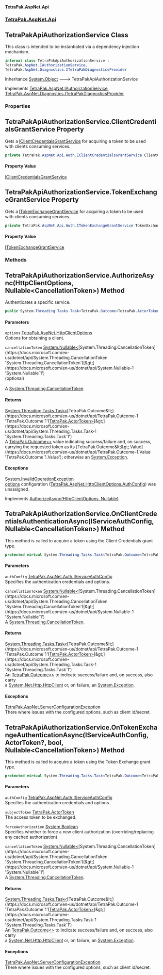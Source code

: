 #### [TetraPak.AspNet.Api](index.md 'index')
### [TetraPak.AspNet.Api](TetraPak_AspNet_Api.md 'TetraPak.AspNet.Api')
## TetraPakApiAuthorizationService Class
This class is intended to be instantiated via a dependency injection mechanism.   
```csharp
internal class TetraPakApiAuthorizationService :
TetraPak.AspNet.IAuthorizationService,
TetraPak.AspNet.Diagnostics.ITetraPakDiagnosticsProvider
```

Inheritance [System.Object](https://docs.microsoft.com/en-us/dotnet/api/System.Object 'System.Object') &#129106; TetraPakApiAuthorizationService  

Implements [TetraPak.AspNet.IAuthorizationService](https://docs.microsoft.com/en-us/dotnet/api/TetraPak.AspNet.IAuthorizationService 'TetraPak.AspNet.IAuthorizationService'), [TetraPak.AspNet.Diagnostics.ITetraPakDiagnosticsProvider](https://docs.microsoft.com/en-us/dotnet/api/TetraPak.AspNet.Diagnostics.ITetraPakDiagnosticsProvider 'TetraPak.AspNet.Diagnostics.ITetraPakDiagnosticsProvider')  
### Properties
<a name='TetraPak_AspNet_Api_TetraPakApiAuthorizationService_ClientCredentialsGrantService'></a>
## TetraPakApiAuthorizationService.ClientCredentialsGrantService Property
Gets a [IClientCredentialsGrantService](TetraPak_AspNet_Api_Auth_IClientCredentialsGrantService.md 'TetraPak.AspNet.Api.Auth.IClientCredentialsGrantService') for acquiring a token to be used  
with clients consuming services.  
```csharp
private TetraPak.AspNet.Api.Auth.IClientCredentialsGrantService ClientCredentialsGrantService { get; }
```
#### Property Value
[IClientCredentialsGrantService](TetraPak_AspNet_Api_Auth_IClientCredentialsGrantService.md 'TetraPak.AspNet.Api.Auth.IClientCredentialsGrantService')
  
<a name='TetraPak_AspNet_Api_TetraPakApiAuthorizationService_TokenExchangeGrantService'></a>
## TetraPakApiAuthorizationService.TokenExchangeGrantService Property
Gets a [ITokenExchangeGrantService](TetraPak_AspNet_Api_Auth_ITokenExchangeGrantService.md 'TetraPak.AspNet.Api.Auth.ITokenExchangeGrantService') for acquiring a token to be used  
with clients consuming services.    
```csharp
private TetraPak.AspNet.Api.Auth.ITokenExchangeGrantService TokenExchangeGrantService { get; }
```
#### Property Value
[ITokenExchangeGrantService](TetraPak_AspNet_Api_Auth_ITokenExchangeGrantService.md 'TetraPak.AspNet.Api.Auth.ITokenExchangeGrantService')
  
### Methods
<a name='TetraPak_AspNet_Api_TetraPakApiAuthorizationService_AuthorizeAsync(TetraPak_AspNet_HttpClientOptions_System_Nullable_System_Threading_CancellationToken_)'></a>
## TetraPakApiAuthorizationService.AuthorizeAsync(HttpClientOptions, Nullable&lt;CancellationToken&gt;) Method
Authenticates a specific service.   
```csharp
public System.Threading.Tasks.Task<TetraPak.Outcome<TetraPak.ActorToken>> AuthorizeAsync(TetraPak.AspNet.HttpClientOptions options, System.Nullable<System.Threading.CancellationToken> cancellationToken=null);
```
#### Parameters
<a name='TetraPak_AspNet_Api_TetraPakApiAuthorizationService_AuthorizeAsync(TetraPak_AspNet_HttpClientOptions_System_Nullable_System_Threading_CancellationToken_)_options'></a>
`options` [TetraPak.AspNet.HttpClientOptions](https://docs.microsoft.com/en-us/dotnet/api/TetraPak.AspNet.HttpClientOptions 'TetraPak.AspNet.HttpClientOptions')  
Options for obtaining a client.  
  
<a name='TetraPak_AspNet_Api_TetraPakApiAuthorizationService_AuthorizeAsync(TetraPak_AspNet_HttpClientOptions_System_Nullable_System_Threading_CancellationToken_)_cancellationToken'></a>
`cancellationToken` [System.Nullable&lt;](https://docs.microsoft.com/en-us/dotnet/api/System.Nullable-1 'System.Nullable`1')[System.Threading.CancellationToken](https://docs.microsoft.com/en-us/dotnet/api/System.Threading.CancellationToken 'System.Threading.CancellationToken')[&gt;](https://docs.microsoft.com/en-us/dotnet/api/System.Nullable-1 'System.Nullable`1')  
(optional)<br/>  
A [System.Threading.CancellationToken](https://docs.microsoft.com/en-us/dotnet/api/System.Threading.CancellationToken 'System.Threading.CancellationToken')
  
#### Returns
[System.Threading.Tasks.Task&lt;](https://docs.microsoft.com/en-us/dotnet/api/System.Threading.Tasks.Task-1 'System.Threading.Tasks.Task`1')[TetraPak.Outcome&lt;](https://docs.microsoft.com/en-us/dotnet/api/TetraPak.Outcome-1 'TetraPak.Outcome`1')[TetraPak.ActorToken](https://docs.microsoft.com/en-us/dotnet/api/TetraPak.ActorToken 'TetraPak.ActorToken')[&gt;](https://docs.microsoft.com/en-us/dotnet/api/TetraPak.Outcome-1 'TetraPak.Outcome`1')[&gt;](https://docs.microsoft.com/en-us/dotnet/api/System.Threading.Tasks.Task-1 'System.Threading.Tasks.Task`1')  
A [TetraPak.Outcome&lt;&gt;](https://docs.microsoft.com/en-us/dotnet/api/TetraPak.Outcome-1 'TetraPak.Outcome`1') value indicating success/failure and, on success, carrying  
the requested token as its [TetraPak.Outcome&lt;&gt;.Value](https://docs.microsoft.com/en-us/dotnet/api/TetraPak.Outcome-1.Value 'TetraPak.Outcome`1.Value'); otherwise an [System.Exception](https://docs.microsoft.com/en-us/dotnet/api/System.Exception 'System.Exception').  
#### Exceptions
[System.InvalidOperationException](https://docs.microsoft.com/en-us/dotnet/api/System.InvalidOperationException 'System.InvalidOperationException')  
[options](TetraPak_AspNet_Api_TetraPakApiAuthorizationService.md#TetraPak_AspNet_Api_TetraPakApiAuthorizationService_AuthorizeAsync(TetraPak_AspNet_HttpClientOptions_System_Nullable_System_Threading_CancellationToken_)_options 'TetraPak.AspNet.Api.TetraPakApiAuthorizationService.AuthorizeAsync(TetraPak.AspNet.HttpClientOptions, System.Nullable&lt;System.Threading.CancellationToken&gt;).options') configuration ([TetraPak.AspNet.HttpClientOptions.AuthConfig](https://docs.microsoft.com/en-us/dotnet/api/TetraPak.AspNet.HttpClientOptions.AuthConfig 'TetraPak.AspNet.HttpClientOptions.AuthConfig')) was unassigned.  
            

Implements [AuthorizeAsync(HttpClientOptions, Nullable<CancellationToken>)](https://docs.microsoft.com/en-us/dotnet/api/TetraPak.AspNet.IAuthorizationService.AuthorizeAsync#TetraPak_AspNet_IAuthorizationService_AuthorizeAsync_TetraPak_AspNet_HttpClientOptions,System_Nullable{System_Threading_CancellationToken}_ 'TetraPak.AspNet.IAuthorizationService.AuthorizeAsync(TetraPak.AspNet.HttpClientOptions,System.Nullable{System.Threading.CancellationToken})')  
  
<a name='TetraPak_AspNet_Api_TetraPakApiAuthorizationService_OnClientCredentialsAuthenticationAsync(TetraPak_AspNet_Auth_IServiceAuthConfig_System_Nullable_System_Threading_CancellationToken_)'></a>
## TetraPakApiAuthorizationService.OnClientCredentialsAuthenticationAsync(IServiceAuthConfig, Nullable&lt;CancellationToken&gt;) Method
This method is called to acquire a token using the Client Credentials grant type.   
```csharp
protected virtual System.Threading.Tasks.Task<TetraPak.Outcome<TetraPak.ActorToken>> OnClientCredentialsAuthenticationAsync(TetraPak.AspNet.Auth.IServiceAuthConfig authConfig, System.Nullable<System.Threading.CancellationToken> cancellationToken);
```
#### Parameters
<a name='TetraPak_AspNet_Api_TetraPakApiAuthorizationService_OnClientCredentialsAuthenticationAsync(TetraPak_AspNet_Auth_IServiceAuthConfig_System_Nullable_System_Threading_CancellationToken_)_authConfig'></a>
`authConfig` [TetraPak.AspNet.Auth.IServiceAuthConfig](https://docs.microsoft.com/en-us/dotnet/api/TetraPak.AspNet.Auth.IServiceAuthConfig 'TetraPak.AspNet.Auth.IServiceAuthConfig')  
Specifies the authentication credentials and options.  
  
<a name='TetraPak_AspNet_Api_TetraPakApiAuthorizationService_OnClientCredentialsAuthenticationAsync(TetraPak_AspNet_Auth_IServiceAuthConfig_System_Nullable_System_Threading_CancellationToken_)_cancellationToken'></a>
`cancellationToken` [System.Nullable&lt;](https://docs.microsoft.com/en-us/dotnet/api/System.Nullable-1 'System.Nullable`1')[System.Threading.CancellationToken](https://docs.microsoft.com/en-us/dotnet/api/System.Threading.CancellationToken 'System.Threading.CancellationToken')[&gt;](https://docs.microsoft.com/en-us/dotnet/api/System.Nullable-1 'System.Nullable`1')  
A [System.Threading.CancellationToken](https://docs.microsoft.com/en-us/dotnet/api/System.Threading.CancellationToken 'System.Threading.CancellationToken').  
  
#### Returns
[System.Threading.Tasks.Task&lt;](https://docs.microsoft.com/en-us/dotnet/api/System.Threading.Tasks.Task-1 'System.Threading.Tasks.Task`1')[TetraPak.Outcome&lt;](https://docs.microsoft.com/en-us/dotnet/api/TetraPak.Outcome-1 'TetraPak.Outcome`1')[TetraPak.ActorToken](https://docs.microsoft.com/en-us/dotnet/api/TetraPak.ActorToken 'TetraPak.ActorToken')[&gt;](https://docs.microsoft.com/en-us/dotnet/api/TetraPak.Outcome-1 'TetraPak.Outcome`1')[&gt;](https://docs.microsoft.com/en-us/dotnet/api/System.Threading.Tasks.Task-1 'System.Threading.Tasks.Task`1')  
An [TetraPak.Outcome&lt;&gt;](https://docs.microsoft.com/en-us/dotnet/api/TetraPak.Outcome-1 'TetraPak.Outcome`1') to indicate success/failure and, on success, also carry  
a [System.Net.Http.HttpClient](https://docs.microsoft.com/en-us/dotnet/api/System.Net.Http.HttpClient 'System.Net.Http.HttpClient') or, on failure, an [System.Exception](https://docs.microsoft.com/en-us/dotnet/api/System.Exception 'System.Exception').  
#### Exceptions
[TetraPak.AspNet.ServerConfigurationException](https://docs.microsoft.com/en-us/dotnet/api/TetraPak.AspNet.ServerConfigurationException 'TetraPak.AspNet.ServerConfigurationException')  
There where issues with the configured options, such as client id/secret.  
  
<a name='TetraPak_AspNet_Api_TetraPakApiAuthorizationService_OnTokenExchangeAuthenticationAsync(TetraPak_AspNet_Auth_IServiceAuthConfig_TetraPak_ActorToken__bool_System_Nullable_System_Threading_CancellationToken_)'></a>
## TetraPakApiAuthorizationService.OnTokenExchangeAuthenticationAsync(IServiceAuthConfig, ActorToken?, bool, Nullable&lt;CancellationToken&gt;) Method
This method is called to acquire a token using the Token Exchange grant type.   
```csharp
protected virtual System.Threading.Tasks.Task<TetraPak.Outcome<TetraPak.ActorToken>> OnTokenExchangeAuthenticationAsync(TetraPak.AspNet.Auth.IServiceAuthConfig authConfig, TetraPak.ActorToken? subjectToken, bool forceAuthorization, System.Nullable<System.Threading.CancellationToken> cancellationToken);
```
#### Parameters
<a name='TetraPak_AspNet_Api_TetraPakApiAuthorizationService_OnTokenExchangeAuthenticationAsync(TetraPak_AspNet_Auth_IServiceAuthConfig_TetraPak_ActorToken__bool_System_Nullable_System_Threading_CancellationToken_)_authConfig'></a>
`authConfig` [TetraPak.AspNet.Auth.IServiceAuthConfig](https://docs.microsoft.com/en-us/dotnet/api/TetraPak.AspNet.Auth.IServiceAuthConfig 'TetraPak.AspNet.Auth.IServiceAuthConfig')  
Specifies the authentication credentials and options.  
  
<a name='TetraPak_AspNet_Api_TetraPakApiAuthorizationService_OnTokenExchangeAuthenticationAsync(TetraPak_AspNet_Auth_IServiceAuthConfig_TetraPak_ActorToken__bool_System_Nullable_System_Threading_CancellationToken_)_subjectToken'></a>
`subjectToken` [TetraPak.ActorToken](https://docs.microsoft.com/en-us/dotnet/api/TetraPak.ActorToken 'TetraPak.ActorToken')  
The access token to be exchanged.  
  
<a name='TetraPak_AspNet_Api_TetraPakApiAuthorizationService_OnTokenExchangeAuthenticationAsync(TetraPak_AspNet_Auth_IServiceAuthConfig_TetraPak_ActorToken__bool_System_Nullable_System_Threading_CancellationToken_)_forceAuthorization'></a>
`forceAuthorization` [System.Boolean](https://docs.microsoft.com/en-us/dotnet/api/System.Boolean 'System.Boolean')  
Specifies whether to force a new client authorization (overriding/replacing any cached authorization).   
  
<a name='TetraPak_AspNet_Api_TetraPakApiAuthorizationService_OnTokenExchangeAuthenticationAsync(TetraPak_AspNet_Auth_IServiceAuthConfig_TetraPak_ActorToken__bool_System_Nullable_System_Threading_CancellationToken_)_cancellationToken'></a>
`cancellationToken` [System.Nullable&lt;](https://docs.microsoft.com/en-us/dotnet/api/System.Nullable-1 'System.Nullable`1')[System.Threading.CancellationToken](https://docs.microsoft.com/en-us/dotnet/api/System.Threading.CancellationToken 'System.Threading.CancellationToken')[&gt;](https://docs.microsoft.com/en-us/dotnet/api/System.Nullable-1 'System.Nullable`1')  
A [System.Threading.CancellationToken](https://docs.microsoft.com/en-us/dotnet/api/System.Threading.CancellationToken 'System.Threading.CancellationToken').  
  
#### Returns
[System.Threading.Tasks.Task&lt;](https://docs.microsoft.com/en-us/dotnet/api/System.Threading.Tasks.Task-1 'System.Threading.Tasks.Task`1')[TetraPak.Outcome&lt;](https://docs.microsoft.com/en-us/dotnet/api/TetraPak.Outcome-1 'TetraPak.Outcome`1')[TetraPak.ActorToken](https://docs.microsoft.com/en-us/dotnet/api/TetraPak.ActorToken 'TetraPak.ActorToken')[&gt;](https://docs.microsoft.com/en-us/dotnet/api/TetraPak.Outcome-1 'TetraPak.Outcome`1')[&gt;](https://docs.microsoft.com/en-us/dotnet/api/System.Threading.Tasks.Task-1 'System.Threading.Tasks.Task`1')  
An [TetraPak.Outcome&lt;&gt;](https://docs.microsoft.com/en-us/dotnet/api/TetraPak.Outcome-1 'TetraPak.Outcome`1') to indicate success/failure and, on success, also carry  
a [System.Net.Http.HttpClient](https://docs.microsoft.com/en-us/dotnet/api/System.Net.Http.HttpClient 'System.Net.Http.HttpClient') or, on failure, an [System.Exception](https://docs.microsoft.com/en-us/dotnet/api/System.Exception 'System.Exception').  
#### Exceptions
[TetraPak.AspNet.ServerConfigurationException](https://docs.microsoft.com/en-us/dotnet/api/TetraPak.AspNet.ServerConfigurationException 'TetraPak.AspNet.ServerConfigurationException')  
There where issues with the configured options, such as client id/secret.  
  
